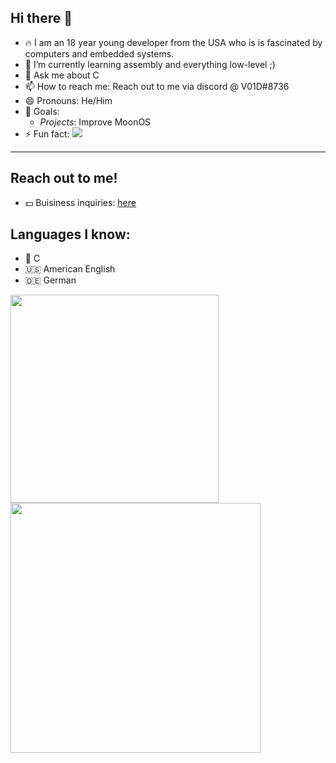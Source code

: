 ## Hi there 👋

- 🔥 I am an 18 year young developer from the USA who is is fascinated by computers and embedded systems.
- 🌱 I’m currently learning assembly and everything low-level ;) 
- 💬 Ask me about C
- 📫 How to reach me: Reach out to me via discord @ V01D#8736
- 😄 Pronouns: He/Him
- 🏁 Goals:
  - *Projects*: Improve MoonOS
- ⚡ Fun fact:  ![](https://komarev.com/ghpvc/?username=V01D-NULL)

<hr>

## Reach out to me!
- 💵 Buisiness inquiries: [here][1]


## Languages I know:
- 👴 C
- 🇺🇸 American English
- 🇩🇪 German

<!-- This will place the images next to eachother -->
<a href="#">
  <img align="center" src="https://github-readme-stats.vercel.app/api/top-langs/?username=V01D-NULL&layout=compact" width="333" />
</a>
<a href="#">
  <img align="center" src="https://github-readme-stats.vercel.app/api?username=V01D-NULL&show_icons=true" width="400"/>
</a>

<!-- All sorts of links -->
[1]: mailto:timstert23@gmail.com
